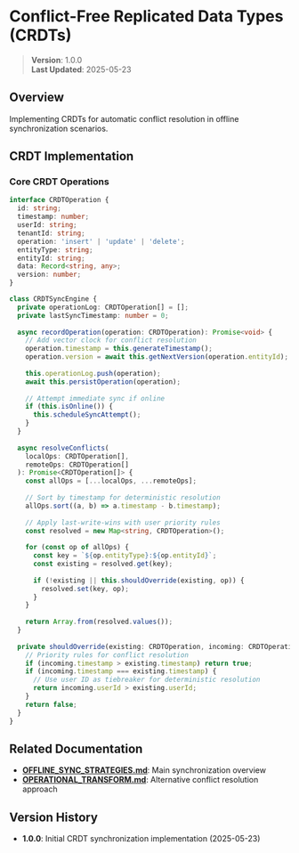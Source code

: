 
# Conflict-Free Replicated Data Types (CRDTs)

> **Version**: 1.0.0  
> **Last Updated**: 2025-05-23

## Overview

Implementing CRDTs for automatic conflict resolution in offline synchronization scenarios.

## CRDT Implementation

### Core CRDT Operations

```typescript
interface CRDTOperation {
  id: string;
  timestamp: number;
  userId: string;
  tenantId: string;
  operation: 'insert' | 'update' | 'delete';
  entityType: string;
  entityId: string;
  data: Record<string, any>;
  version: number;
}

class CRDTSyncEngine {
  private operationLog: CRDTOperation[] = [];
  private lastSyncTimestamp: number = 0;
  
  async recordOperation(operation: CRDTOperation): Promise<void> {
    // Add vector clock for conflict resolution
    operation.timestamp = this.generateTimestamp();
    operation.version = await this.getNextVersion(operation.entityId);
    
    this.operationLog.push(operation);
    await this.persistOperation(operation);
    
    // Attempt immediate sync if online
    if (this.isOnline()) {
      this.scheduleSyncAttempt();
    }
  }
  
  async resolveConflicts(
    localOps: CRDTOperation[], 
    remoteOps: CRDTOperation[]
  ): Promise<CRDTOperation[]> {
    const allOps = [...localOps, ...remoteOps];
    
    // Sort by timestamp for deterministic resolution
    allOps.sort((a, b) => a.timestamp - b.timestamp);
    
    // Apply last-write-wins with user priority rules
    const resolved = new Map<string, CRDTOperation>();
    
    for (const op of allOps) {
      const key = `${op.entityType}:${op.entityId}`;
      const existing = resolved.get(key);
      
      if (!existing || this.shouldOverride(existing, op)) {
        resolved.set(key, op);
      }
    }
    
    return Array.from(resolved.values());
  }
  
  private shouldOverride(existing: CRDTOperation, incoming: CRDTOperation): boolean {
    // Priority rules for conflict resolution
    if (incoming.timestamp > existing.timestamp) return true;
    if (incoming.timestamp === existing.timestamp) {
      // Use user ID as tiebreaker for deterministic resolution
      return incoming.userId > existing.userId;
    }
    return false;
  }
}
```

## Related Documentation

- **[OFFLINE_SYNC_STRATEGIES.md](src/docs/mobile/OFFLINE_SYNC_STRATEGIES.md)**: Main synchronization overview
- **[OPERATIONAL_TRANSFORM.md](src/docs/mobile/sync/OPERATIONAL_TRANSFORM.md)**: Alternative conflict resolution approach

## Version History

- **1.0.0**: Initial CRDT synchronization implementation (2025-05-23)

